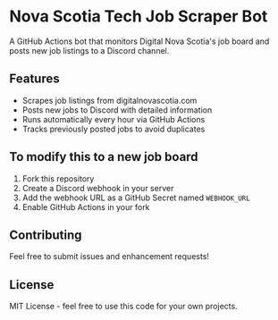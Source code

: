 # Nova Scotia Tech Job Scraper Bot

A GitHub Actions bot that monitors Digital Nova Scotia's job board and posts new job listings to a Discord channel.

## Features

- Scrapes job listings from digitalnovascotia.com
- Posts new jobs to Discord with detailed information
- Runs automatically every hour via GitHub Actions
- Tracks previously posted jobs to avoid duplicates

## To modify this to a new job board

1. Fork this repository
2. Create a Discord webhook in your server
3. Add the webhook URL as a GitHub Secret named `WEBHOOK_URL`
4. Enable GitHub Actions in your fork

## Contributing

Feel free to submit issues and enhancement requests!

## License

MIT License - feel free to use this code for your own projects.  
